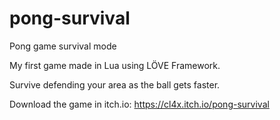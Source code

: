 # pong-survival
Pong game survival mode

My first game made in Lua using LÖVE Framework.

Survive defending your area as the ball gets faster.



Download the game in itch.io: https://cl4x.itch.io/pong-survival


